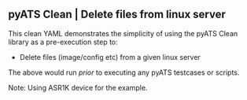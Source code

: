 ## pyATS Clean | Delete files from linux server

This clean YAML demonstrates the simplicity of using the pyATS Clean library as
a pre-execution step to:
- Delete files (image/config etc) from a given linux server

The above would run _prior_ to executing any pyATS testcases or scripts.

Note: Using ASR1K device for the example.